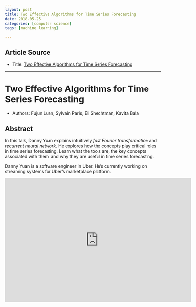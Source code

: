 ```yaml
---
layout: post
title: Two Effective Algorithms for Time Series Forecasting
date: 2018-05-25
categories: [computer science]
tags: [machine learning]

---
```


## Article Source
* Title: [Two Effective Algorithms for Time Series Forecasting](https://www.youtube.com/watch?v=VYpAodcdFfA)

---


# Two Effective Algorithms for Time Series Forecasting

* Authors: Fujun Luan, Sylvain Paris, Eli Shechtman, Kavita Bala


## Abstract

In this talk, Danny Yuan explains intuitively *fast Fourier transformation* and *recurrent neural network*. He explores how the concepts play critical roles in time series forecasting. Learn what the tools are, the key concepts associated with them, and why they are useful in time series forecasting.

Danny Yuan is a software engineer in Uber. He’s currently working on streaming systems for Uber’s marketplace platform.

<iframe width="600" height="400" src="https://www.youtube.com/embed/VYpAodcdFfA" frameborder="0" allow="autoplay; encrypted-media" allowfullscreen></iframe>

